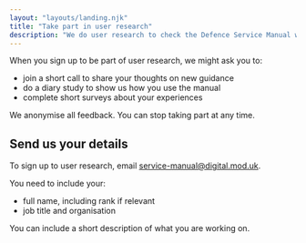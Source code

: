 ```yaml
---
layout: "layouts/landing.njk"
title: "Take part in user research"
description: "We do user research to check the Defence Service Manual works for everyone in Defence. If you work in Defence, find out how to take part."
---
```


When you sign up to be part of user research, we might ask you to:

- join a short call to share your thoughts on new guidance
- do a diary study to show us how you use the manual
- complete short surveys about your experiences

We anonymise all feedback. You can stop taking part at any time. 

## Send us your details

To sign up to user research, email [service-manual@digital.mod.uk](mailto:service-manual@digital.mod.uk?subject=Sign%20up%20to%20user%20research).

You need to include your:

- full name, including rank if relevant
- job title and organisation

You can include a short description of what you are working on.
